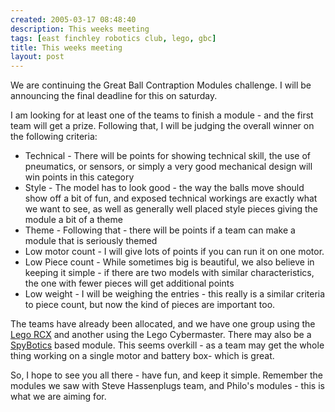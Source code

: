 ```yaml
---
created: 2005-03-17 08:48:40
description: This weeks meeting
tags: [east finchley robotics club, lego, gbc]
title: This weeks meeting
layout: post
---
```

We are continuing the Great Ball Contraption Modules challenge. I will be announcing the final deadline for this on saturday.

I am looking for at least one of the teams to finish a module - and the first team will get a prize. Following that, I will be judging the overall winner on the following criteria:

* Technical - There will be points for showing technical skill, the use of pneumatics, or sensors, or simply a very good mechanical design will win points in this category
* Style - The model has to look good - the way the balls move should show off a bit of fun, and exposed technical workings are exactly what we want to see, as well as generally well placed style pieces giving the module a bit of a theme
* Theme - Following that - there will be points if a team can make a module that is seriously themed
* Low motor count - I will give lots of points if you can run it on one motor.
* Low Piece count - While sometimes big is beautiful, we also believe in keeping it simple - if there are two models with similar characteristics, the one with fewer pieces will get additional points
* Low weight - I will be weighing the entries - this really is a similar criteria to piece count, but now the kind of pieces are important too.

The teams have already been allocated, and we have one group using the [Lego RCX](/wiki/rcx "The Lego RCX") and another using the Lego Cybermaster. There may also be a [SpyBotics](/wiki/spybotics "Lego Programmable robot kits") based module. This seems overkill - as a team may get the whole thing working on a single motor and battery box- which is great.

So, I hope to see you all there - have fun, and keep it simple. Remember the modules we saw with Steve Hassenplugs team, and Philo's modules - this is what we are aiming for.

